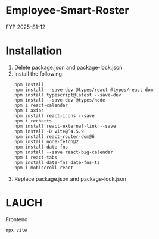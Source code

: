 # Employee-Smart-Roster
FYP 2025-S1-12

# Installation
1. Delete package.json and package-lock.json
2. Install the following:
    ```
    npm install
    npm install --save-dev @types/react @types/react-dom
    npm install typescript@latest --save-dev
    npm install --save-dev @types/node
    npm i react-calendar
    npm i axios
    npm install react-icons --save
    npm i recharts
    npm install react-external-link --save
    npm install -D vite@^4.5.9
    npm install react-router-dom@6
    npm install node-fetch@2
    npm install date-fns
    npm install --save react-big-calendar
    npm i react-tabs
    npm install date-fns date-fns-tz
    npm i mobiscroll-react
    ```
3. Replace package.json and package-lock.json

# LAUCH
Frontend
```
npx vite
```